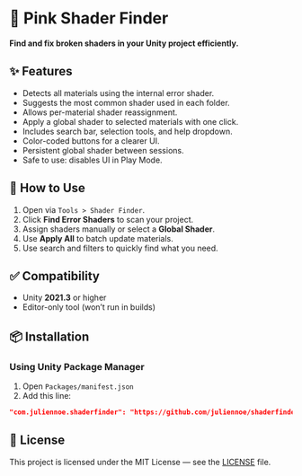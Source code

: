 # 🎯 Pink Shader Finder

**Find and fix broken shaders in your Unity project efficiently.**

## ✨ Features

- Detects all materials using the internal error shader.
- Suggests the most common shader used in each folder.
- Allows per-material shader reassignment.
- Apply a global shader to selected materials with one click.
- Includes search bar, selection tools, and help dropdown.
- Color-coded buttons for a clearer UI.
- Persistent global shader between sessions.
- Safe to use: disables UI in Play Mode.

## 🧪 How to Use

1. Open via `Tools > Shader Finder`.
2. Click **Find Error Shaders** to scan your project.
3. Assign shaders manually or select a **Global Shader**.
4. Use **Apply All** to batch update materials.
5. Use search and filters to quickly find what you need.

## ✅ Compatibility

- Unity **2021.3** or higher
- Editor-only tool (won’t run in builds)

## 📦 Installation

### Using Unity Package Manager

1. Open `Packages/manifest.json`
2. Add this line:

```json
"com.juliennoe.shaderfinder": "https://github.com/juliennoe/shaderfinder.git"
```

## 📄 License

This project is licensed under the MIT License — see the [LICENSE](./LICENSE) file.
